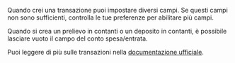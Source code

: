 Quando crei una transazione puoi impostare diversi campi. Se questi campi non sono sufficienti, controlla le tue preferenze per abilitare più campi.

Quando si crea un prelievo in contanti o un deposito in contanti, è possibile lasciare vuoto il campo del conto spesa/entrata.

Puoi leggere di più sulle transazioni nella [documentazione ufficiale](https://docs.firefly-iii.org/concepts/transactions).